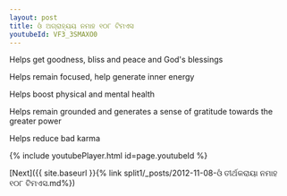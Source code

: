 ```yaml
---
layout: post
title: ଓଁ ଅଗ୍ରାହ୍ୟୟ ନମାହ ୧୦୮ ଟିମଏସ
youtubeId: VF3_3SMAXO0
---
```

 
 
Helps get goodness, bliss and peace and God's blessings
 
Helps remain focused, help generate inner energy 
 
Helps boost physical and mental health 
 
Helps remain grounded and generates a sense of gratitude towards the greater power 
 
Helps reduce bad karma
 
 
 
 


{% include youtubePlayer.html id=page.youtubeId %}
 
[Next]({{ site.baseurl }}{% link  split1/_posts/2012-11-08-ଓଁ ତୀର୍ଥକରାୟା ନମାହ ୧୦୮ ଟିମଏସ.md%})
 
